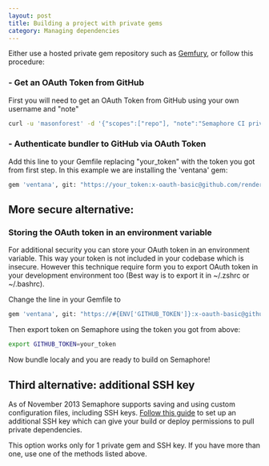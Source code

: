 ```yaml
---
layout: post
title: Building a project with private gems
category: Managing dependencies
---
```


Either use a hosted private gem repository such as [Gemfury](http://www.gemfury.com/), or follow this procedure:

### - Get an OAuth Token from  GitHub

First you will need to get an OAuth Token from GitHub using your own username and "note"

```bash
curl -u 'masonforest' -d '{"scopes":["repo"], "note":"Semaphore CI private gem"}' https://api.github.com/authorizations
```

### - Authenticate bundler to GitHub via OAuth Token

Add this line to your Gemfile replacing "your_token" with the token you got from first step.
In this example we are installing the 'ventana' gem:

```bash
gem 'ventana', git: "https://your_token:x-oauth-basic@github.com/renderedtext/ventana.git"
```

## More secure alternative:

### Storing the OAuth token in an environment variable

For additional security you can store your OAuth token in an environment variable. This way your token is not included in your codebase which is insecure.
However this technique require form you to export OAuth token in your development environment too (Best way is to export it in ~/.zshrc or ~/.bashrc).

Change the line in your Gemfile to

```bash
gem 'ventana', git: "https://#{ENV['GITHUB_TOKEN']}:x-oauth-basic@github.com/thoughtbot/ventana.git"
```

Then export token on Semaphore using the token you got from above:

```bash
export GITHUB_TOKEN=your_token
```

Now bundle localy and you are ready to build on Semaphore!

## Third alternative: additional SSH key

As of November 2013 Semaphore supports saving and using custom configuration files, including SSH keys. [Follow this guide](/docs/adding-more-ssh-keys.html) to set up an additional SSH key which can give your build or deploy permissions to pull private dependencies.

This option works only for 1 private gem and SSH key. If you have more than one, use one of the methods listed above.
